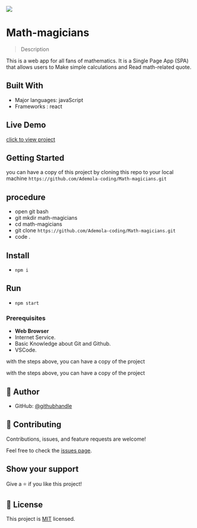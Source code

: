 ![](https://img.shields.io/badge/Microverse-blueviolet)

# Math-magicians

> Description

This is a web app for all fans of mathematics. It is a Single Page App (SPA) that allows users to Make simple calculations and Read math-related quote.

## Built With

- Major languages: javaScript
- Frameworks : react

## Live Demo 

[click to view project](https://ubiquitous-eclair-dc7a3f.netlify.app/)

## Getting Started

you can have a copy of this project by cloning this repo to your local machine
`https://github.com/Ademola-coding/Math-magicians.git`

## procedure
- open git bash
- git mkdir math-magicians
- cd math-magicians
- git clone `https://github.com/Ademola-coding/Math-magicians.git`
- code .

## Install
 
 - `npm i`
 
 ## Run
 - `npm start`

### Prerequisites

- **Web Browser**
- Internet Service. 
- Basic Knowledge about Git and Github.
- VSCode.

with the steps above, you can have a copy of the project 

with the steps above, you can have a copy of the project 

## 👤 Author

- GitHub: [@githubhandle](https://github.com/Ademola-coding)

## 🤝 Contributing

Contributions, issues, and feature requests are welcome!

Feel free to check the [issues page](../../issues/).

## Show your support

Give a ⭐️ if you like this project!

## 📝 License

This project is [MIT](./LICENSE) licensed.
